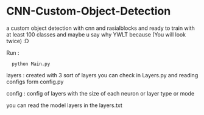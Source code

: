# CNN-Custom-Object-Detection
a custom object detection with cnn and rasialblocks and ready to train with at least 100 classes and maybe u say why YWLT because (You will look twice) :D

  Run :
  
      python Main.py

  layers :
    created with 3 sort of layers you can check in Layers.py
     and reading configs form config.py
     
  config :
    config of layers with the size of each neuron or layer type or mode
    
  
  you can read the model layers in the layers.txt 
       

